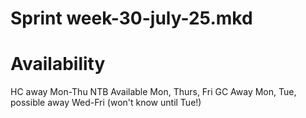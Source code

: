 Sprint week-30-july-25.mkd
===

# Availability

HC away Mon-Thu
NTB Available Mon, Thurs, Fri
GC Away Mon, Tue, possible away Wed-Fri (won't know until Tue!)

